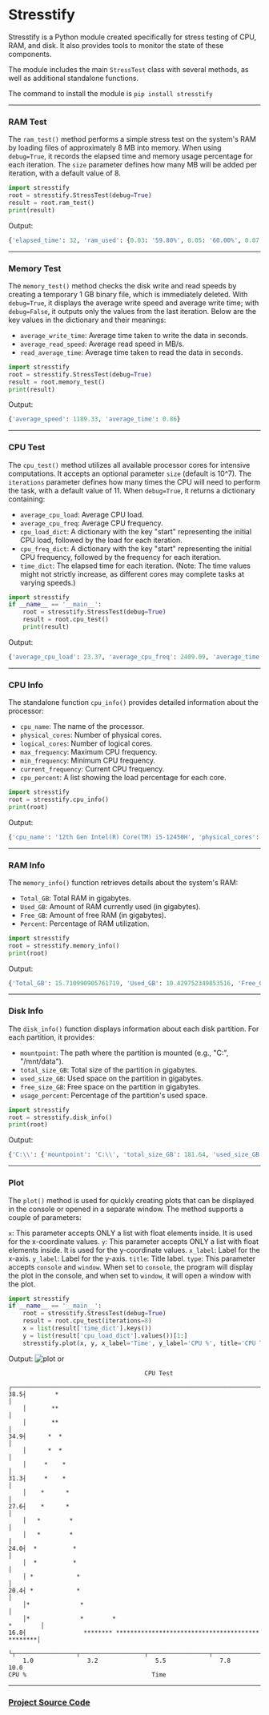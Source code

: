 # Stresstify

Stresstify is a Python module created specifically for stress testing of CPU, RAM, and disk. It also provides tools to monitor the state of these components.

The module includes the main `StressTest` class with several methods, as well as additional standalone functions.


The command to install the module is `pip install stresstify`
***

### RAM Test
The `ram_test()` method performs a simple stress test on the system's RAM by loading files of approximately 8 MB into memory. When using `debug=True`, it records the elapsed time and memory usage percentage for each iteration. The `size` parameter defines how many MB will be added per iteration, with a default value of 8.

``` python
import stresstify
root = stresstify.StressTest(debug=True)
result = root.ram_test()
print(result)
```
Output:
``` python
{'elapsed_time': 32, 'ram_used': {0.03: '59.80%', 0.05: '60.00%', 0.07: '60.10%', 0.09: '60.30%', 0.10: '100%'}}
```
***
### Memory Test
The `memory_test()` method checks the disk write and read speeds by creating a temporary 1 GB binary file, which is immediately deleted. With `debug=True`, it displays the average write speed and average write time; with `debug=False`, it outputs only the values from the last iteration. Below are the key values in the dictionary and their meanings:
* `average_write_time`: Average time taken to write the data in seconds.
* `average_read_speed`: Average read speed in MB/s.
* `read_average_time`: Average time taken to read the data in seconds.
``` python
import stresstify
root = stresstify.StressTest(debug=True)
result = root.memory_test()
print(result)
```
Output:
``` python
{'average_speed': 1189.33, 'average_time': 0.86}
```
***
### CPU Test 
The `cpu_test()` method utilizes all available processor cores for intensive computations. It accepts an optional parameter `size` (default is 10^7). The `iterations` parameter defines how many times the CPU will need to perform the task, with a default value of 11. When `debug=True`, it returns a dictionary containing:
* `average_cpu_load`: Average CPU load.
* `average_cpu_freq`: Average CPU frequency.
* `cpu_load_dict`: A dictionary with the key "start" representing the initial CPU load, followed by the load for each iteration.
* `cpu_freq_dict`: A dictionary with the key "start" representing the initial CPU frequency, followed by the frequency for each iteration.
* `time_dict`: The elapsed time for each iteration. (Note: The time values might not strictly increase, as different cores may complete tasks at varying speeds.)
``` python
import stresstify
if __name__ == '__main__':
    root = stresstify.StressTest(debug=True)
    result = root.cpu_test()
    print(result)
```
Output:
``` python
{'average_cpu_load': 23.37, 'average_cpu_freq': 2409.09, 'average_time': 25.74, 'cpu_load_dict': {'start': 3.1, 1: 23.8, 2: 23.3, 3: 34.6, 4: 33.1, 5: 22.4, 6: 22.5, 7: 27.8, 8: 21.9, 9: 22.2, 10: 22.4}, 'cpu_freq_dict': {'start': 2500.0, 1: 2500.0, 2: 2500.0, 3: 2500.0, 4: 2500.0, 5: 2500.0, 6: 1500.0, 7: 2500.0, 8: 2500.0, 9: 2500.0, 10: 2500.0}, 'time_dict': {1: 25.84, 2: 25.91, 3: 25.44, 4: 25.41, 5: 26.0, 6: 25.82, 7: 25.43, 8: 25.95, 9: 25.88, 10: 25.69}}
```
***
### CPU Info
The standalone function `cpu_info()` provides detailed information about the processor:
* `cpu_name`: The name of the processor.
* `physical_cores`: Number of physical cores.
* `logical_cores`: Number of logical cores.
* `max_frequency`: Maximum CPU frequency.
* `min_frequency`: Minimum CPU frequency.
* `current_frequency`: Current CPU frequency.
* `cpu_percent`: A list showing the load percentage for each core.
``` python
import stresstify
root = stresstify.cpu_info()
print(root)
```
Output:
``` python
{'cpu_name': '12th Gen Intel(R) Core(TM) i5-12450H', 'physical_cores': 8, 'logical_cores': 12, 'max_frequency': 2500.0, 'min_frequency': 0.0, 'current_frequency': 1500.0, 'cpu_percent': [9.1, 47.8, 22.2, 13.8, 23.8, 13.6, 25.4, 13.6, 15.2, 15.6, 16.7, 16.4]}
```
***
### RAM Info
The `memory_info()` function retrieves details about the system's RAM:
* `Total_GB`: Total RAM in gigabytes.
* `Used_GB`: Amount of RAM currently used (in gigabytes).
* `Free_GB`: Amount of free RAM (in gigabytes).
* `Percent`: Percentage of RAM utilization.
``` python
import stresstify
root = stresstify.memory_info()
print(root)
```
Output:
``` python
{'Total_GB': 15.710990905761719, 'Used_GB': 10.429752349853516, 'Free_GB': 5.280986785888672, 'Percent': 66.4}
```
***
### Disk Info
The `disk_info()` function displays information about each disk partition. For each partition, it provides:
* `mountpoint`: The path where the partition is mounted (e.g., "C:\", "/mnt/data").
* `total_size_GB`: Total size of the partition in gigabytes.
* `used_size_GB`: Used space on the partition in gigabytes.
* `free_size_GB`: Free space on the partition in gigabytes.
* `usage_percent`: Percentage of the partition's used space.
``` python
import stresstify
root = stresstify.disk_info()
print(root)
```
Output:
``` python
{'C:\\': {'mountpoint': 'C:\\', 'total_size_GB': 181.64, 'used_size_GB': 157.15, 'free_size_GB': 24.49, 'usage_percent': 86.5}, 'D:\\': {'mountpoint': 'D:\\', 'total_size_GB': 214.45, 'used_size_GB': 168.92, 'free_size_GB': 45.53, 'usage_percent': 78.8}, 'E:\\': {'mountpoint': 'E:\\', 'total_size_GB': 80.0, 'used_size_GB': 16.71, 'free_size_GB': 63.29, 'usage_percent': 20.9}}
```
***
### Plot
The `plot()` method is used for quickly creating plots that can be displayed in the console or opened in a separate window. The method supports a couple of parameters:

`x`: This parameter accepts ONLY a list with float elements inside. It is used for the x-coordinate values.
`y`: This parameter accepts ONLY a list with float elements inside. It is used for the y-coordinate values.
`x_label`: Label for the x-axis.
`y_label`: Label for the y-axis.
`title`: Title label.
`type`: This parameter accepts `console` and `window`. When set to `console`, the program will display the plot in the console, and when set to `window`, it will open a window with the plot.
``` python
import stresstify
if __name__ == '__main__':
    root = stresstify.StressTest(debug=True)
    result = root.cpu_test(iterations=8)
    x = list(result['time_dict'].keys())
    y = list(result['cpu_load_dict'].values())[1:]
    stresstify.plot(x, y, x_label='Time', y_label='CPU %', title='CPU Test', type='window') # or type='console'
```
Output:
![plot](https://ibb.co/DPfGXbRH)
or
```
                                      CPU Test                                  
    ┌──────────────────────────────────────────────────────────────────────────┐
38.5┤        *                                                                 │
    │       **                                                                 │
    │       **                                                                 │
34.9┤      *  *                                                                │
    │      *  *                                                                │
    │     *    *                                                               │
31.3┤     *    *                                                               │
    │    *      *                                                              │
27.6┤    *      *                                                              │
    │   *        *                                                             │
    │   *        *                                                             │
24.0┤  *          *                                                            │
    │  *          *                                                            │
    │ *            *                                                           │
20.4┤ *            *                                                           │
    │*              *                                                          │
    │*              *        *                                        *        │
16.8┤                ******** **************************************** ********│
    └┬─────────────────┬──────────────────┬─────────────────┬─────────────────┬┘
    1.0               3.2                5.5               7.8             10.0 
CPU %                                   Time                                    
```

***
### [Project Source Code](https://github.com/Pinkysha228/stresstify)

